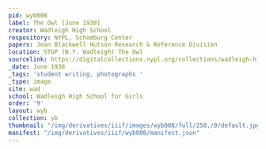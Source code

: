 ```yaml
---
pid: wyb008
label: The Owl [June 1938]
creator: Wadleigh High School
respository: NYPL, Schomburg Center
papers: Jean Blackwell Hutson Research & Reference Division
location: STGP (N.Y. Wadleigh) The Owl
sourcelink: https://digitalcollections.nypl.org/collections/wadleigh-high-school-yearbooks#/?tab=navigation
_date: June 1938
_tags: 'student writing, photographs '
_type: image
site: wad
school: Wadleigh High School for Girls
order: '9'
layout: wyb
collection: yb
thumbnail: "/img/derivatives/iiif/images/wyb008/full/250,/0/default.jpg"
manifest: "/img/derivatives/iiif/wyb008/manifest.json"
---
```

